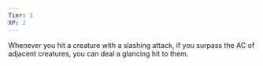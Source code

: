 ```yaml
---
Tier: 1
XP: 2
---
```


Whenever you hit a creature with a slashing attack, if you surpass the AC of adjacent creatures, you can deal a glancing hit to them.